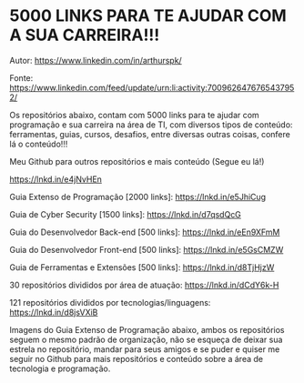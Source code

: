 # 5000 LINKS PARA TE AJUDAR COM A SUA CARREIRA!!!

Autor: https://www.linkedin.com/in/arthurspk/

Fonte: https://www.linkedin.com/feed/update/urn:li:activity:7009626476765437952/

Os repositórios abaixo, contam com 5000 links para te ajudar com programação e sua carreira na área de TI, com diversos tipos de conteúdo: ferramentas, guias, cursos, desafios, entre diversas outras coisas, confere lá o conteúdo!!!

Meu Github para outros repositórios e mais conteúdo (Segue eu lá!)

https://lnkd.in/e4jNvHEn

Guia Extenso de Programação [2000 links]:
https://lnkd.in/e5JhiCug

Guia de Cyber Security [1500 links]:
https://lnkd.in/d7qsdQcG

Guia do Desenvolvedor Back-end [500 links]:
https://lnkd.in/eEn9XFmM

Guia do Desenvolvedor Front-end [500 links]:
https://lnkd.in/e5GsCMZW

Guia de Ferramentas e Extensões [500 links]:
https://lnkd.in/d8TjHjzW

30 repositórios divididos por área de atuação:
https://lnkd.in/dCdY6k-H

121 repositórios divididos por tecnologias/linguagens:
https://lnkd.in/d8jsVXiB

Imagens do Guia Extenso de Programação abaixo, ambos os repositórios seguem o mesmo padrão de organização, não se esqueça de deixar sua estrela no repositório, mandar para seus amigos e se puder e quiser me seguir no Github para mais repositórios e conteúdo sobre a área de tecnologia e programação.
